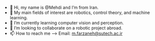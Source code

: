 - 👋 Hi, my name is @Mehdi and I’m from Iran. 
- 👀 My main fields of interest are robotics, control theory, and machine learning.
- 🌱 I’m currently learning computer vision and perception.
- 💞️ I’m looking to collaborate on a robotic project abroad.
- 📫 How to reach me --> Email: m.farzaneh@sutech.ac.ir

<!---
Mehdi is a ✨ special ✨ repository because its `README.md` (this file) appears on your GitHub profile.
You can click the Preview link to take a look at your changes.
--->
